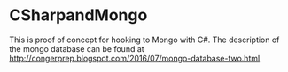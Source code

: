 # CSharpandMongo
This is proof of concept for hooking to Mongo with C#.
The description of the mongo database can be found at
http://congerprep.blogspot.com/2016/07/mongo-database-two.html

